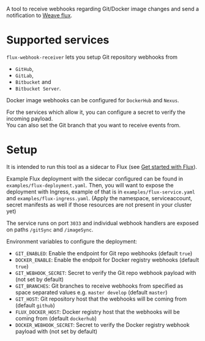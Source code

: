 A tool to receive webhooks regarding Git/Docker image changes and send a notification to [Weave flux](https://github.com/weaveworks/flux).

# Supported services  

`flux-webhook-receiver` lets you setup Git repository webhooks from
 * `GitHub`,
 * `GitLab`,
 * `Bitbucket` and
 * `Bitbucket Server`.  
 
Docker image webhooks can be configured for `DockerHub` and `Nexus`.

For the services which allow it, you can configure a secret to verify the incoming payload.  
You can also set the Git branch that you want to receive events from.  

# Setup

It is intended to run this tool as a sidecar to Flux (see [Get started with Flux](https://docs.fluxcd.io/en/latest/tutorials/get-started.html)).

Example Flux deployment with the sidecar configured can be found in `examples/flux-deployment.yaml`. 
Then, you will want to expose the deployment with Ingress, example of that is in `examples/flux-service.yaml` and `examples/flux-ingress.yaml`.  (Apply the namespace, serviceaccount, secret manifests as well if those resources are not present in your cluster yet)

The service runs on port `3033` and individual webhook handlers are exposed on paths `/gitSync` and `/imageSync`.

Environment variables to configure the deployment:

  * `GIT_ENABLED`: Enable the endpoint for Git repo webhooks (default `true`)
  * `DOCKER_ENABLE`: Enable the endpoit for Docker registry webhooks (default `true`)
  * `GIT_WEBHOOK_SECRET`: Secret to verify the Git repo webhook payload with (not set by default)
  * `GIT_BRANCHES`: Git branches to receive webhooks from specified as space separated values e.g. `master develop` (default `master`)
  * `GIT_HOST`: Git repository host that the webhooks will be coming from (default `github`) 
  * `FLUX_DOCKER_HOST`: Docker registry host that the webhooks will be coming from (default `dockerhub`) 
  * `DOCKER_WEBHOOK_SECRET`: Secret to verify the Docker registry webhook payload with (not set by default)
